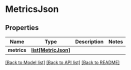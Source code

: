 # MetricsJson

## Properties
Name | Type | Description | Notes
------------ | ------------- | ------------- | -------------
**metrics** | [**list[MetricJson]**](MetricJson.md) |  | 

[[Back to Model list]](../README.md#documentation-for-models) [[Back to API list]](../README.md#documentation-for-api-endpoints) [[Back to README]](../README.md)


